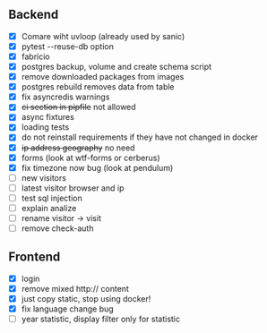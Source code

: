 ## Backend
- [x] Comare wiht uvloop (already used by sanic)
- [x] pytest --reuse-db option
- [x] fabricio
- [x] postgres backup, volume and create schema script
- [x] remove downloaded packages from images
- [x] postgres rebuild removes data from table
- [x] fix asyncredis warnings
- [x] ~~ci section in pipfile~~ not allowed
- [x] async fixtures
- [x] loading tests
- [x] do not reinstall requirements if they have not changed in docker
- [x] ~~ip address geography~~ no need
- [x] forms (look at wtf-forms or cerberus)
- [x] fix timezone now bug (look at pendulum)
- [ ] new visitors
- [ ] latest visitor browser and ip
- [ ] test sql injection
- [ ] explain analize
- [ ] rename visitor -> visit
- [ ] remove check-auth

## Frontend
- [x] login
- [x] remove mixed http:// content
- [x] just copy static, stop using docker!
- [x] fix language change bug
- [ ] year statistic, display filter only for statistic
